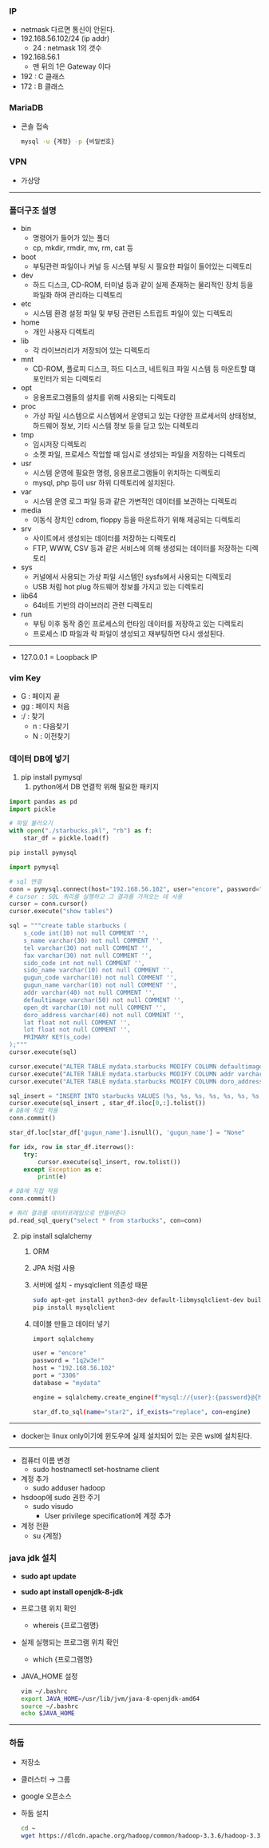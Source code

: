 ### IP

- netmask 다르면 통신이 안된다.
- 192.168.56.102/24 (ip addr)
    - 24 : netmask 1의 갯수
- 192.168.56.1
    - 맨 뒤의 1은 Gateway 이다
- 192 : C 클래스
- 172 : B 클래스

### MariaDB

- 콘솔 접속
    
    ```bash
    mysql -u {계정} -p {비밀번호}
    ```
    

### VPN

- 가상망

---

### 폴더구조 설명

- bin
    - 명령어가 들어가 있는 폴더
    - cp, mkdir, rmdir, mv, rm, cat 등
- boot
    - 부팅관련 파일이나 커널 등 시스템 부팅 시 필요한 파일이 들어있는 디렉토리
- dev
    - 하드 디스크, CD-ROM, 터미널 등과 같이 실제 존재하는 물리적인 장치 등을 파일화 하여 관리하는 디렉토리
- etc
    - 시스템 환경 설정 파일 및 부팅 관련된 스트립트 파일이 있는 디렉토리
- home
    - 개인 사용자 디렉토리
- lib
    - 각 라이브러리가 저장되어 있는 디렉토리
- mnt
    - CD-ROM, 플로피 디스크, 하드 디스크, 네트워크 파일 시스템 등 마운트할 떄 포인터가 되는 디렉토리
- opt
    - 응용프로그램들의 설치를 위해 사용되는 디렉토리
- proc
    - 가상 파일 시스템으로 시스템에서 운영되고 있는 다양한 프로세서의 상태정보, 하드웨어 정보, 기타 시스템 정보 등을 담고 있는 디렉토리
- tmp
    - 임시저장 디렉토리
    - 소켓 파일, 프로세스 작업할 때 임시로 생성되는 파일을 저장하는 디렉토리
- usr
    - 시스템 운영에 필요한 명령, 응용프로그램들이 위치하는 디렉토리
    - mysql, php 등이 usr 하위 디렉토리에 설치된다.
- var
    - 시스템 운영 로그 파일 등과 같은 가변적인 데이터를 보관하는 디렉토리
- media
    - 이동식 장치인 cdrom, floppy 등을 마운트하기 위해 제공되는 디렉토리
- srv
    - 사이트에서 생성되는 데이터를 저장하는 디렉토리
    - FTP, WWW, CSV 등과 같은 서비스에 의해 생성되는 데이터를 저장하는 디렉토리
- sys
    - 커널에서 사용되는 가상 파일 시스템인 sysfs에서 사용되는 디렉토리
    - USB 처럼 hot plug 하드웨어 정보를 가지고 있는 디렉토리
- lib64
    - 64비트 기반의 라이브러리 관련 디렉토리
- run
    - 부팅 이후 동작 중인 프로세스의 런타임 데이터를 저장하고 있는 디렉토리
    - 프로세스 ID 파일과 락 파일이 생성되고 재부팅하면 다시 생성된다.

---

- 127.0.0.1 = Loopback IP

### vim Key

- G : 페이지 끝
- gg : 페이지 처음
- :/ : 찾기
    - n : 다음찾기
    - N : 이전찾기

### 데이터 DB에 넣기

1. pip install pymysql
    1. python에서 DB 연결학 위해 필요한 패키지

```python
import pandas as pd
import pickle 

# 파일 불러오기
with open("./starbucks.pkl", "rb") as f:
    star_df = pickle.load(f)
```

```python
pip install pymysql
```

```python
import pymysql

# sql 연결
conn = pymysql.connect(host="192.168.56.102", user="encore", password="1q2w3e!", db="mydata")
# cursor : SQL 쿼리를 실행하고 그 결과를 가져오는 데 사용
cursor = conn.cursor()
cursor.execute("show tables")
```

```python
sql = """create table starbucks (
    s_code int(10) not null COMMENT '',
    s_name varchar(30) not null COMMENT '',
    tel varchar(30) not null COMMENT '',
    fax varchar(30) not null COMMENT '',
    sido_code int not null COMMENT '',
    sido_name varchar(10) not null COMMENT '',
    gugun_code varchar(10) not null COMMENT '',
    gugun_name varchar(10) not null COMMENT '',
    addr varchar(40) not null COMMENT '',
    defaultimage varchar(50) not null COMMENT '',
    open_dt varchar(10) not null COMMENT '',
    doro_address varchar(40) not null COMMENT '',
    lat float not null COMMENT '',
    lot float not null COMMENT '',
	PRIMARY KEY(s_code)
);"""
cursor.execute(sql)
```

```python
cursor.execute("ALTER TABLE mydata.starbucks MODIFY COLUMN defaultimage varchar(100) CHARACTER SET utf8mb4 COLLATE utf8mb4_general_ci NOT NULL;")
cursor.execute("ALTER TABLE mydata.starbucks MODIFY COLUMN addr varchar(100) CHARACTER SET utf8mb4 COLLATE utf8mb4_general_ci NOT NULL;")
cursor.execute("ALTER TABLE mydata.starbucks MODIFY COLUMN doro_address varchar(100) CHARACTER SET utf8mb4 COLLATE utf8mb4_general_ci NOT NULL;")
```

```python
sql_insert = "INSERT INTO starbucks VALUES (%s, %s, %s, %s, %s, %s, %s, %s, %s, %s, %s, %s, %s, %s)"
cursor.execute(sql_insert , star_df.iloc[0,:].tolist())
# DB에 직접 적용
conn.commit()
```

```python
star_df.loc[star_df['gugun_name'].isnull(), 'gugun_name'] = "None"
```

```python
for idx, row in star_df.iterrows():
    try:
        cursor.execute(sql_insert, row.tolist())
    except Exception as e:
        print(e)

# DB에 직접 적용
conn.commit()
```

```python
# 쿼리 결과를 데이터프레임으로 만들어준다
pd.read_sql_query("select * from starbucks", con=conn)
```

2. pip install sqlalchemy
    1. ORM
    2. JPA 처럼 사용
    3. 서버에 설치 - mysqlclient 의존성 때문
        
        ```bash
        sudo apt-get install python3-dev default-libmysqlclient-dev build-essential pkg-config
        pip install mysqlclient
        ```
        
    4. 데이블 만들고 데이터 넣기
        
        ```bash
        import sqlalchemy
        
        user = "encore"
        password = "1q2w3e!"
        host = "192.168.56.102"
        port = "3306"
        database = "mydata"
        
        engine = sqlalchemy.create_engine(f"mysql://{user}:{password}@{host}:{port}/{database}")
        ```
        
        ```bash
        star_df.to_sql(name="star2", if_exists="replace", con=engine)
        ```
        

---

- docker는 linux only이기에 윈도우에 실제 설치되어 있는 곳은 wsl에 설치된다.

---

- 컴퓨터 이름 변경
    - sudo hostnamectl set-hostname client
- 계정 추가
    - sudo adduser hadoop
- hsdoop에 sudo 권한 주기
    - sudo visudo
        - User privilege specification에 계정 추가
- 계정 전환
    - su {계정}

### java jdk 설치

- **sudo apt update**
- **sudo apt install openjdk-8-jdk**
- 프로그램 위치 확인
    - whereis {프로그램명}
- 실제 실행되는 프로그램 위치 확인
    - which {프로그램명}
- JAVA_HOME 설정
    
    ```bash
    vim ~/.bashrc
    export JAVA_HOME=/usr/lib/jvm/java-8-openjdk-amd64
    source ~/.bashrc 
    echo $JAVA_HOME
    ```
    

---

### 하둡

- 저장소
- 클러스터 → 그룹
- google 오픈소스
- 하둡 설치
    
    ```bash
    cd ~ 
    wget https://dlcdn.apache.org/hadoop/common/hadoop-3.3.6/hadoop-3.3.6.tar.gz
    ```
